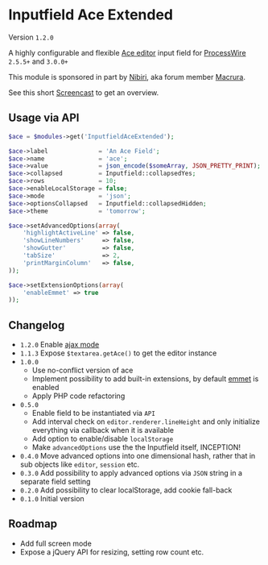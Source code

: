 # Inputfield Ace Extended
Version `1.2.0`

A highly configurable and flexible [Ace editor](https://ace.c9.io/) input field for [ProcessWire](http://processwire.com/) `2.5.5+` and `3.0.0+`

This module is sponsored in part by [Nibiri](http://nibiri.com/), aka forum member [Macrura](https://processwire.com/talk/user/136-macrura/).

See this short [Screencast](https://www.youtube.com/watch?v=4Ajiako70iY) to get an overview.

## Usage via API

```php
$ace = $modules->get('InputfieldAceExtended');

$ace->label              = 'An Ace Field';
$ace->name               = 'ace';
$ace->value              = json_encode($someArray, JSON_PRETTY_PRINT);
$ace->collapsed          = Inputfield::collapsedYes;
$ace->rows               = 10;
$ace->enableLocalStorage = false;
$ace->mode               = 'json';
$ace->optionsCollapsed   = Inputfield::collapsedHidden;
$ace->theme              = 'tomorrow';

$ace->setAdvancedOptions(array(
    'highlightActiveLine' => false,
    'showLineNumbers'     => false,
    'showGutter'          => false,
    'tabSize'             => 2,
    'printMarginColumn'   => false,
));

$ace->setExtensionOptions(array(
    'enableEmmet' => true
));
```

## Changelog

- `1.2.0` Enable [ajax mode](https://processwire.com/blog/posts/new-ajax-driven-inputs-conditional-hooks-template-family-settings-and-more/#new-ajax-driven-inputfields-system-wide)
- `1.1.3` Expose `$textarea.getAce()` to get the editor instance
- `1.0.0`
    * Use no-conflict version of ace
    * Implement possibility to add built-in extensions, by default [emmet](http://emmet.io/) is enabled
    * Apply PHP code refactoring
- `0.5.0`
    * Enable field to be instantiated via `API`
    * Add interval check on `editor.renderer.lineHeight` and only initialize everything via callback when it is available
    * Add option to enable/disable `localStorage`
    * Make `advancedOptions` use the the Inputfield itself, INCEPTION!
- `0.4.0` Move advanced options into one dimensional hash, rather that in sub objects like `editor`, `session` etc.
- `0.3.0` Add possibility to apply advanced options via `JSON` string in a separate field setting
- `0.2.0` Add possibility to clear localStorage, add cookie fall-back
- `0.1.0` Initial version

## Roadmap

* Add full screen mode
* Expose a jQuery API for resizing, setting row count etc.
